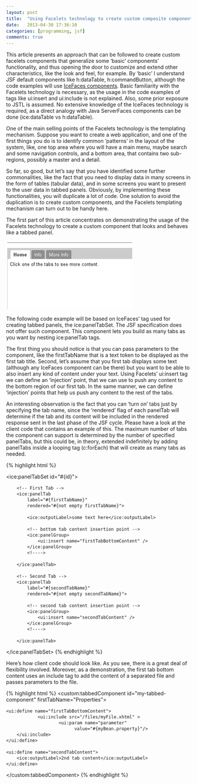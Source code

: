 ```yaml
---
layout: post
title:  "Using Facelets technology to create custom composite components (part I)"
date:   2013-04-30 17:36:10
categories: [programming, jsf]
comments: true
---
```


This article presents an approach that can be followed to create custom facelets components that generalize some ‘basic’
components’ functionality, and thus opening the door to customize and extend other characteristics, like the look and
feel, for example. By ‘basic’ I understand JSF default components like h:dataTable, h:commandButton, although the code
examples will use [IceFaces components](http://component-showcase.icesoft.org/component-showcase). Basic familiarity
with the Facelets technology is necessary, as the usage in the code examples of tags like ui:insert and ui:include is not
explained. Also, some prior exposure to JSTL is assumed. No extensive knowledge of the IceFaces technology is required,
as a direct analogy with Java ServerFaces components can be done (ice:dataTable vs h:dataTable).

One of the main selling points of the Facelets technology is the templating mechanism. Suppose you want to create a web
application, and one of the first things you do is to identify common ‘patterns’ in the layout of the system, like, one
top area where you will have a main menu, maybe search and some navigation controls, and a bottom area, that contains
two sub-regions, possibly a master and a detail.

So far, so good, but let’s say that you have identified some further commonalities, like the fact that you need to
display data in many screens in the form of tables (tabular data), and in some screens you want to present to the user
data in tabbed panels. Obviously, by implementing these functionalities, you will duplicate a lot of code. One solution
to avoid the duplication is to create custom components, and the Facelets templating mechanism can turn out to be handy
here.

The first part of this article concentrates on demonstrating the usage of the Facelets technology to create a custom
component that looks and behaves like a tabbed panel.

![picture with tabbed panel](/images/facelets_pic_2.png)

The following code example will be based on IceFaces’ tag used for creating tabbed panels, the ice:panelTabSet. The JSF
specification does not offer such component. This component lets you build as many tabs as you want by nesting
ice:panelTab tags.

The first thing you should notice is that you can pass parameters to the component, like the
firstTabName that is a text token to be displayed as the first tab title. Second, let’s assume that you first tab
displays some text (although any IceFaces component can be there) but you want to be able to also insert any kind of
content under your text. Using Facelets’ ui:insert tag we can define an ‘injection’ point, that we can use to push any
content to the bottom region of our first tab. In the same manner, we can define ‘injection’ points that help us push
any content to the rest of the tabs.

An interesting observation is the fact that you can ‘turn on’ tabs just by specifying the tab name, since the ‘rendered’
flag of each panelTab will determine if the tab and its content will be included in the rendered response sent in the
last phase of the JSF cycle. Please have a look at the client code that contains an example of this. The maximum number
of tabs the component can support is determined by the number of specified panelTabs, but this could be, in theory,
extended indefinitely by adding panelTabs inside a looping tag (c:forEach) that will create as many tabs as needed.

{% highlight html %}
<!--
this content goes into a file named tabbedComponent.xhtml,
ui:composition wrapping tag omitted
-->
<ice:panelTabSet id="#{id}">

		<!-- First Tab -->
		<ice:panelTab
			label="#{firstTabName}"
			rendered="#{not empty firstTabName}">

			<ice:outputLabel>some text here</ice:outputLabel>

			<!-- bottom tab content insertion point -->
			<ice:panelGroup>
				<ui:insert name="firstTabBottomContent" />
			</ice:panelGroup>
			<!---->

		</ice:panelTab>

		<!-- Second Tab -->
		<ice:panelTab
			label="#{secondTabName}"
			rendered="#{not empty secondTabName}">

			<!-- second tab content insertion point -->
			<ice:panelGroup>
				<ui:insert name="secondTabContent" />
			</ice:panelGroup>
			<!---->

		</ice:panelTab>

</ice:panelTabSet>
{% endhighlight %}

Here’s how client code should look like. As you see, there is a great deal of flexibility involved. Moreover, as a
demonstration, the first tab bottom content uses an include tag to add the content of a separated file and passes
parameters to the file.

{% highlight html %}
<custom:tabbedComponent
    id="my-tabbed-component"
    firstTabName="Properties">

    <ui:define name="firstTabBottomContent">
                <ui:include src="/files/myFile.xhtml" >
                        <ui:param name="parameter"    
                              value="#{myBean.property}"/>
        </ui:include>
    </ui:define>

    <ui:define name="secondTabContent">
        <ice:outputLabel>2nd tab content</ice:outputLabel>
    </ui:define>

</custom:tabbedComponent>
{% endhighlight %}
